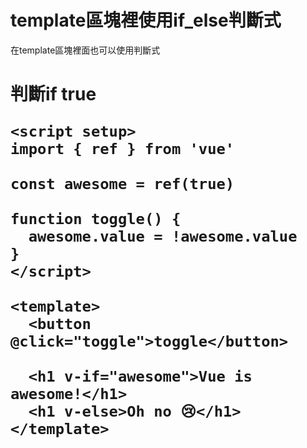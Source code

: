 # template區塊裡使用if_else判斷式
在template區塊裡面也可以使用判斷式

<h1 v-if="variable"> 判斷if true


```vue
<script setup>
import { ref } from 'vue'

const awesome = ref(true)

function toggle() {
  awesome.value = !awesome.value
}
</script>

<template>
  <button @click="toggle">toggle</button>

  <h1 v-if="awesome">Vue is awesome!</h1>
  <h1 v-else>Oh no 😢</h1>
</template>
```